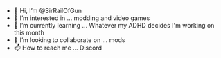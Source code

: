 - 👋 Hi, I’m @SirRailOfGun
- 👀 I’m interested in ...
modding and video games
- 🌱 I’m currently learning ...
Whatever my ADHD decides I'm working on this month
- 💞️ I’m looking to collaborate on ...
mods
- 📫 How to reach me ...
Discord

<!---
SirRailOfGun/SirRailOfGun is a ✨ special ✨ repository because its `README.md` (this file) appears on your GitHub profile.
You can click the Preview link to take a look at your changes.
--->
